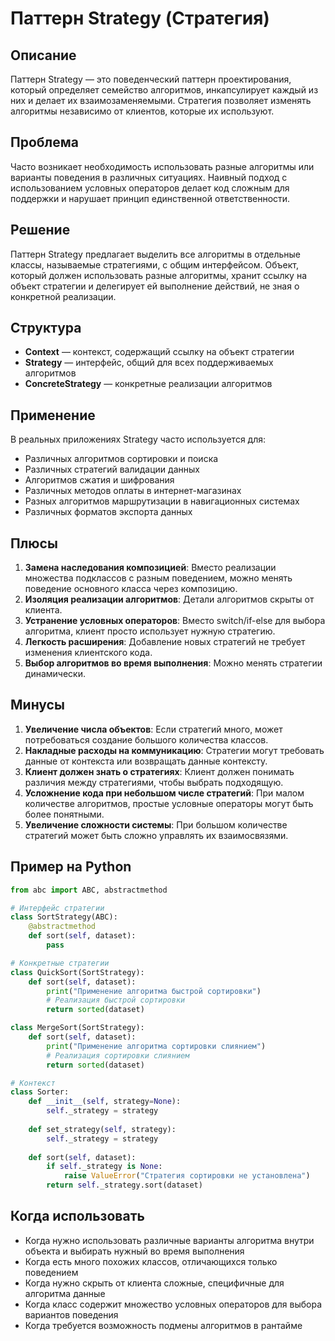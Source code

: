# Паттерн Strategy (Стратегия)

## Описание
Паттерн Strategy — это поведенческий паттерн проектирования, который определяет семейство алгоритмов, инкапсулирует каждый из них и делает их взаимозаменяемыми. Стратегия позволяет изменять алгоритмы независимо от клиентов, которые их используют.

## Проблема
Часто возникает необходимость использовать разные алгоритмы или варианты поведения в различных ситуациях. Наивный подход с использованием условных операторов делает код сложным для поддержки и нарушает принцип единственной ответственности.

## Решение
Паттерн Strategy предлагает выделить все алгоритмы в отдельные классы, называемые стратегиями, с общим интерфейсом. Объект, который должен использовать разные алгоритмы, хранит ссылку на объект стратегии и делегирует ей выполнение действий, не зная о конкретной реализации.

## Структура
- **Context** — контекст, содержащий ссылку на объект стратегии
- **Strategy** — интерфейс, общий для всех поддерживаемых алгоритмов
- **ConcreteStrategy** — конкретные реализации алгоритмов

## Применение
В реальных приложениях Strategy часто используется для:
- Различных алгоритмов сортировки и поиска
- Различных стратегий валидации данных
- Алгоритмов сжатия и шифрования
- Различных методов оплаты в интернет-магазинах
- Разных алгоритмов маршрутизации в навигационных системах
- Различных форматов экспорта данных

## Плюсы
1. **Замена наследования композицией**: Вместо реализации множества подклассов с разным поведением, можно менять поведение основного класса через композицию.
2. **Изоляция реализации алгоритмов**: Детали алгоритмов скрыты от клиента.
3. **Устранение условных операторов**: Вместо switch/if-else для выбора алгоритма, клиент просто использует нужную стратегию.
4. **Легкость расширения**: Добавление новых стратегий не требует изменения клиентского кода.
5. **Выбор алгоритмов во время выполнения**: Можно менять стратегии динамически.

## Минусы
1. **Увеличение числа объектов**: Если стратегий много, может потребоваться создание большого количества классов.
2. **Накладные расходы на коммуникацию**: Стратегии могут требовать данные от контекста или возвращать данные контексту.
3. **Клиент должен знать о стратегиях**: Клиент должен понимать различия между стратегиями, чтобы выбрать подходящую.
4. **Усложнение кода при небольшом числе стратегий**: При малом количестве алгоритмов, простые условные операторы могут быть более понятными.
5. **Увеличение сложности системы**: При большом количестве стратегий может быть сложно управлять их взаимосвязями.

## Пример на Python

```python
from abc import ABC, abstractmethod

# Интерфейс стратегии
class SortStrategy(ABC):
    @abstractmethod
    def sort(self, dataset):
        pass

# Конкретные стратегии
class QuickSort(SortStrategy):
    def sort(self, dataset):
        print("Применение алгоритма быстрой сортировки")
        # Реализация быстрой сортировки
        return sorted(dataset)

class MergeSort(SortStrategy):
    def sort(self, dataset):
        print("Применение алгоритма сортировки слиянием")
        # Реализация сортировки слиянием
        return sorted(dataset)

# Контекст
class Sorter:
    def __init__(self, strategy=None):
        self._strategy = strategy
    
    def set_strategy(self, strategy):
        self._strategy = strategy
    
    def sort(self, dataset):
        if self._strategy is None:
            raise ValueError("Стратегия сортировки не установлена")
        return self._strategy.sort(dataset)
```

## Когда использовать
- Когда нужно использовать различные варианты алгоритма внутри объекта и выбирать нужный во время выполнения
- Когда есть много похожих классов, отличающихся только поведением
- Когда нужно скрыть от клиента сложные, специфичные для алгоритма данные
- Когда класс содержит множество условных операторов для выбора вариантов поведения
- Когда требуется возможность подмены алгоритмов в рантайме